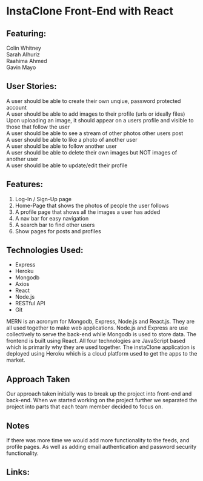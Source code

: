 # InstaClone Front-End with React

## Featuring: <br/>
Colin Whitney <br/>
Sarah Alhuriz <br/>
Raahima Ahmed <br/>
Gavin Mayo <br/>

## User Stories: <br/>
A user should be able to create their own unqiue, password protected account <br/>
A user should be able to add images to their profile (urls or ideally files) <br/>
Upon uploading an image, it should appear on a users profile and visible to those that follow the user <br/>
A user should be able to see a stream of other photos other users post <br/>
A user should be able to like a photo of another user <br/>
A user should be able to follow another user <br/>
A user should be able to delete their own images but NOT images of another user <br/>
A user should be able to update/edit their profile <br/>

## Features: <br/>
1. Log-In / Sign-Up page <br/>
2. Home-Page that shows the photos of people the user follows <br/>
3. A profile page that shows all the images a user has added <br/>
4. A nav bar for easy navigation <br/>
5. A search bar to find other users <br/>
6. Show pages for posts and profiles <br/>


## Technologies Used: <br>
- Express
- Heroku
- Mongodb
- Axios 
- React
- Node.js 
- RESTful API
- Git

MERN is an acronym for Mongodb, Express, Node.js and React.js. They are all used together to make web applications. Node.js and Express are use collectively to serve the back-end while Mongodb is used to store data. The frontend is built using React. All four technologies are JavaScript based which is primarily why they are used together. The instaClone application is deployed using Heroku which is a cloud platform used to get the apps to the market. 

## Approach Taken
Our approach taken initially was to break up the project into front-end and back-end. When we started working on the project further we separated the project into parts that each team member decided to focus on. 

## Notes 
If there was more time we would add more functionality to the feeds, and profile pages. As well as adding email authentication and password security functionality. 

## Links: 



